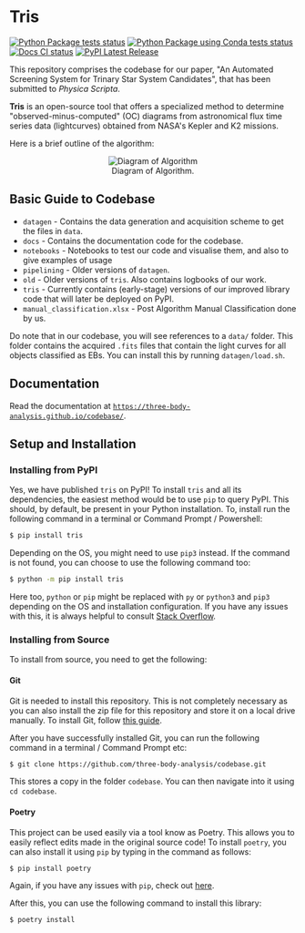 # Tris

[![Python Package tests status](https://github.com/three-body-analysis/codebase/actions/workflows/python-package.yml/badge.svg)](https://github.com/three-body-analysis/codebase/actions?query=workflow%3Apython-package)
[![Python Package using Conda tests status](https://github.com/three-body-analysis/codebase/actions/workflows/python-package-conda.yml/badge.svg)](https://github.com/three-body-analysis/codebase/actions?query=workflow%3Apython-package-conda)
[![Docs CI status](https://github.com/three-body-analysis/codebase/actions/workflows/docs.yml/badge.svg)](https://three-body-analysis.github.io/codebase/)
[![PyPI Latest Release](https://img.shields.io/pypi/v/tris.svg)](https://pypi.org/project/tris/)

[//]: # ([![PyPI Downloads]&#40;https://img.shields.io/pypi/dm/tris.svg?label=PyPI%20downloads&#41;]&#40;https://pypi.org/project/tris/&#41;)


This repository comprises the codebase for our paper, "An Automated Screening System for Trinary Star System Candidates",
that has been submitted to _Physica Scripta_.

**Tris** is an open-source tool that offers a specialized method to determine "observed-minus-computed" (OC) diagrams from 
astronomical flux time series data (lightcurves) obtained from NASA's Kepler and K2 missions.

Here is a brief outline of the algorithm:

<p align="center">
    <img src="img/methodology.png" alt="Diagram of Algorithm"/><br>
    <span>Diagram of Algorithm.</span>
</p>

Basic Guide to Codebase
-------------

[//]: # (- `data` - Contains the acquired `.fits` files that contain the light curves for all objects classified as EBs.)
[//]: # (- `logbooks` - Personal Logbooks of us determining our ideal algorithm. It uses an older version of the codebase.)
- `datagen` - Contains the data generation and acquisition scheme to get the files in `data`.
- `docs` - Contains the documentation code for the codebase.
- `notebooks` - Notebooks to test our code and visualise them, and also to give examples of usage
- `pipelining` - Older versions of `datagen`.
- `old` - Older versions of `tris`. Also contains logbooks of our work.
- `tris` - Currently contains (early-stage) versions of our improved library code that will later be deployed on PyPI.
- `manual_classification.xlsx` - Post Algorithm Manual Classification done by us.

Do note that in our codebase, you will see references to a `data/` folder. This folder contains the acquired `.fits` 
files that contain the light curves for all objects classified as EBs. You can install this by running 
`datagen/load.sh`.

Documentation
-------------

Read the documentation at [`https://three-body-analysis.github.io/codebase/`](https://three-body-analysis.github.io/codebase/).


Setup and Installation
-------------

### Installing from PyPI

Yes, we have published `tris` on PyPI! To install `tris` and all its dependencies, the easiest method would be to use 
`pip` to query PyPI. This should, by default, be present in your Python installation. To, install run the following 
command in a terminal or Command Prompt / Powershell:

```bash
$ pip install tris
```

Depending on the OS, you might need to use `pip3` instead. If the command is not found, you can choose to use the
following command too:

```bash
$ python -m pip install tris
```

Here too, `python` or `pip` might be replaced with `py` or `python3` and `pip3` depending on the OS and installation 
configuration. If you have any issues with this, it is always helpful to consult 
[Stack Overflow](https://stackoverflow.com/).

### Installing from Source

To install from source, you need to get the following:

#### Git

Git is needed to install this repository. This is not completely necessary as you can also install the zip file for this 
repository and store it on a local drive manually. To install Git, follow 
[this guide](https://git-scm.com/book/en/v2/Getting-Started-Installing-Git).

After you have successfully installed Git, you can run the following command in a terminal / Command Prompt etc:

```bash
$ git clone https://github.com/three-body-analysis/codebase.git
```

This stores a copy in the folder `codebase`. You can then navigate into it using `cd codebase`.

#### Poetry

This project can be used easily via a tool know as Poetry. This allows you to easily reflect edits made in the original 
source code! To install `poetry`, you can also install it using `pip` by typing in the command as follows:

```bash
$ pip install poetry
```

Again, if you have any issues with `pip`, check out [here](#installing-from-pypi).

After this, you can use the following command to install this library:

```bash
$ poetry install
```